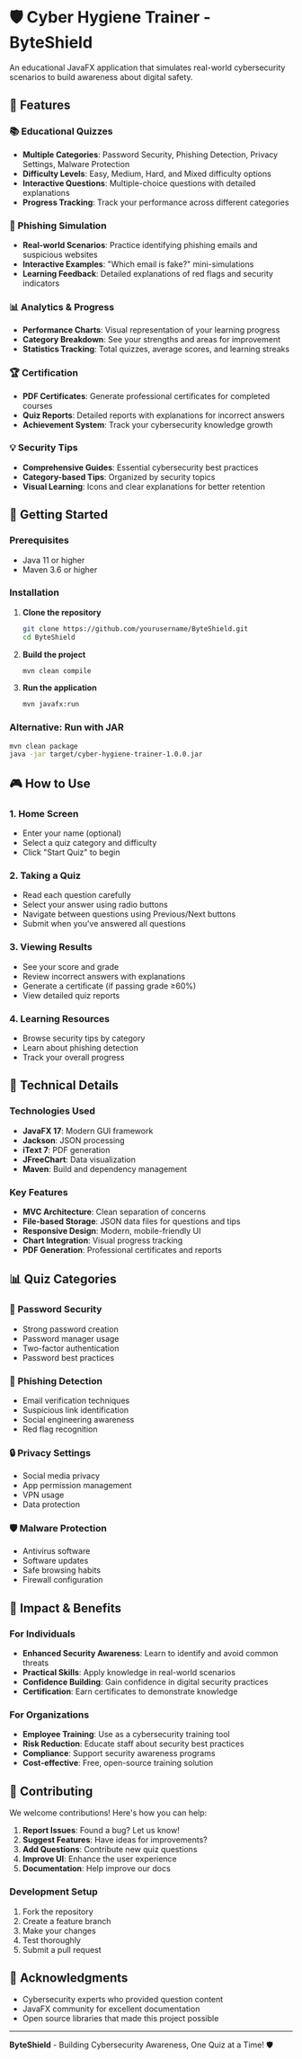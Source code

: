 # 🛡️ Cyber Hygiene Trainer - ByteShield

An educational JavaFX application that simulates real-world cybersecurity scenarios to build awareness about digital safety.

## 🌟 Features

### 📚 Educational Quizzes
- **Multiple Categories**: Password Security, Phishing Detection, Privacy Settings, Malware Protection
- **Difficulty Levels**: Easy, Medium, Hard, and Mixed difficulty options
- **Interactive Questions**: Multiple-choice questions with detailed explanations
- **Progress Tracking**: Track your performance across different categories

### 🎯 Phishing Simulation
- **Real-world Scenarios**: Practice identifying phishing emails and suspicious websites
- **Interactive Examples**: "Which email is fake?" mini-simulations
- **Learning Feedback**: Detailed explanations of red flags and security indicators

### 📊 Analytics & Progress
- **Performance Charts**: Visual representation of your learning progress
- **Category Breakdown**: See your strengths and areas for improvement
- **Statistics Tracking**: Total quizzes, average scores, and learning streaks

### 🏆 Certification
- **PDF Certificates**: Generate professional certificates for completed courses
- **Quiz Reports**: Detailed reports with explanations for incorrect answers
- **Achievement System**: Track your cybersecurity knowledge growth

### 💡 Security Tips
- **Comprehensive Guides**: Essential cybersecurity best practices
- **Category-based Tips**: Organized by security topics
- **Visual Learning**: Icons and clear explanations for better retention

## 🚀 Getting Started

### Prerequisites
- Java 11 or higher
- Maven 3.6 or higher

### Installation

1. **Clone the repository**
   ```bash
   git clone https://github.com/yourusername/ByteShield.git
   cd ByteShield
   ```

2. **Build the project**
   ```bash
   mvn clean compile
   ```

3. **Run the application**
   ```bash
   mvn javafx:run
   ```

### Alternative: Run with JAR
```bash
mvn clean package
java -jar target/cyber-hygiene-trainer-1.0.0.jar
```
## 🎮 How to Use

### 1. **Home Screen**
- Enter your name (optional)
- Select a quiz category and difficulty
- Click "Start Quiz" to begin

### 2. **Taking a Quiz**
- Read each question carefully
- Select your answer using radio buttons
- Navigate between questions using Previous/Next buttons
- Submit when you've answered all questions

### 3. **Viewing Results**
- See your score and grade
- Review incorrect answers with explanations
- Generate a certificate (if passing grade ≥60%)
- View detailed quiz reports

### 4. **Learning Resources**
- Browse security tips by category
- Learn about phishing detection
- Track your overall progress

## 🔧 Technical Details

### Technologies Used
- **JavaFX 17**: Modern GUI framework
- **Jackson**: JSON processing
- **iText 7**: PDF generation
- **JFreeChart**: Data visualization
- **Maven**: Build and dependency management

### Key Features
- **MVC Architecture**: Clean separation of concerns
- **File-based Storage**: JSON data files for questions and tips
- **Responsive Design**: Modern, mobile-friendly UI
- **Chart Integration**: Visual progress tracking
- **PDF Generation**: Professional certificates and reports

## 📊 Quiz Categories

### 🔐 Password Security
- Strong password creation
- Password manager usage
- Two-factor authentication
- Password best practices

### 🎣 Phishing Detection
- Email verification techniques
- Suspicious link identification
- Social engineering awareness
- Red flag recognition

### 🔒 Privacy Settings
- Social media privacy
- App permission management
- VPN usage
- Data protection

### 🛡️ Malware Protection
- Antivirus software
- Software updates
- Safe browsing habits
- Firewall configuration

## 🎯 Impact & Benefits

### For Individuals
- **Enhanced Security Awareness**: Learn to identify and avoid common threats
- **Practical Skills**: Apply knowledge in real-world scenarios
- **Confidence Building**: Gain confidence in digital security practices
- **Certification**: Earn certificates to demonstrate knowledge

### For Organizations
- **Employee Training**: Use as a cybersecurity training tool
- **Risk Reduction**: Educate staff about security best practices
- **Compliance**: Support security awareness programs
- **Cost-effective**: Free, open-source training solution

## 🤝 Contributing

We welcome contributions! Here's how you can help:

1. **Report Issues**: Found a bug? Let us know!
2. **Suggest Features**: Have ideas for improvements?
3. **Add Questions**: Contribute new quiz questions
4. **Improve UI**: Enhance the user experience
5. **Documentation**: Help improve our docs

### Development Setup
1. Fork the repository
2. Create a feature branch
3. Make your changes
4. Test thoroughly
5. Submit a pull request

## 🙏 Acknowledgments

- Cybersecurity experts who provided question content
- JavaFX community for excellent documentation
- Open source libraries that made this project possible

---

**ByteShield** - Building Cybersecurity Awareness, One Quiz at a Time! 🛡️
